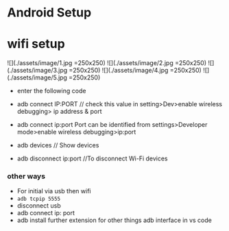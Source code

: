 
# Android Setup

# wifi setup

![](./assets/image/1.jpg =250x250)
![](./assets/image/2.jpg =250x250)
![](./assets/image/3.jpg =250x250)
![](./assets/image/4.jpg =250x250)
![](./assets/image/5.jpg =250x250)

- enter the following code
- adb connect IP:PORT
// check this value in setting>Dev>enable wireless debugging> ip address & port

- adb connect ip:port
Port can be identified from settings>Developer mode>enable wireless debugging>ip:port
- adb devices
// Show devices
- adb disconnect ip:port
//To disconnect Wi-Fi devices

### other ways

- For initial via usb then wifi
- `adb tcpip 5555`
- disconnect usb
- adb connect ip: port
- adb install further extension for other things adb interface in vs code
